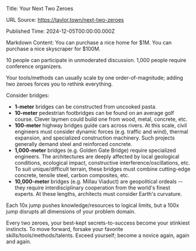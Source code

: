 Title: Your Next Two Zeroes

URL Source: https://taylor.town/next-two-zeroes

Published Time: 2024-12-05T00:00:00.000Z

Markdown Content:
You can purchase a nice home for $1M. You can purchase a nice skyscraper for $100M.

10 people can participate in unmoderated discussion. 1,000 people require conference organizers.

Your tools/methods can usually scale by one order-of-magnitude; adding two zeroes forces you to rethink everything.

Consider bridges:

*   **1-meter** bridges can be constructed from uncooked pasta.
*   **10-meter** pedestrian footbridges can be found on an average golf course. Clever laymen could build one from wood, metal, concrete, etc.
*   **100-meter** highway bridges guide cars across rivers. At this scale, civil engineers must consider dynamic forces (e.g. traffic and wind), thermal expansion, and specialized construction machinery. Such projects generally demand steel and reinforced concrete.
*   **1,000-meter** bridges (e.g. Golden Gate Bridge) require specialized engineers. The architectures are deeply affected by local geological conditions, ecological impact, constructive interference/oscillations, etc. To suit unique/difficult terrain, these bridges must combine cutting-edge concrete, tensile steel, carbon composites, etc.
*   **10,000-meter** bridges (e.g. Millau Viaduct) are geopolitical ordeals -- they require interdisciplinary cooperation from the world's finest experts. At these lengths, architects must consider Earth's curvature.

Each 10x jump pushes knowledge/resources to logical limits, but a 100x jump disrupts all dimensions of your problem domain.

Every two zeroes, your best-kept secrets-to-success become your stinkiest instincts. To move forward, forsake your favorite skills/tools/methods/talents. Exceed yourself; become a novice again, again and again.
